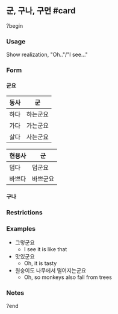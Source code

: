 ## 군, 구나, 구먼 #card
?begin
### Usage
Show realization, "Oh.."/"I see..."
### Form
#### 군요

| 동사  | 군    |
| --- | ---- |
| 하다  | 하는군요 |
| 가다  | 가는군요 |
| 살다  | 사는군요 |

| 현용사 | 군    |
| --- | ---- |
| 덥다  | 덥군요  |
| 바쁘다 | 바쁘군요 |
#### 구나

### Restrictions
### Examples
* 그렇군요
	* I see it is like that
* 맛있군요
	* Oh, it is tasty
* 원숭이도 나무에서 떨어지는군요
	* Oh, so monkeys also fall from trees
### Notes
?end
